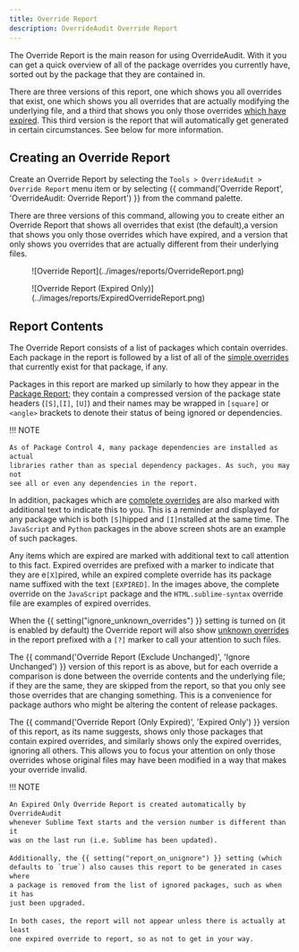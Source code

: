 ```yaml
---
title: Override Report
description: OverrideAudit Override Report
---
```


The Override Report is the main reason for using OverrideAudit. With it you can
get a quick overview of all of the package overrides you currently have, sorted
out by the package that they are contained in.

There are three versions of this report, one which shows you all overrides that
exist, one which shows you all overrides that are actually modifying the
underlying file, and a third that shows you only those overrides
[which have expired](../terminology/index.md#expired-override). This third
version is the report that will automatically get generated in certain
circumstances. See below for more information.


## Creating an Override Report

Create an Override Report by selecting the
`Tools > OverrideAudit > Override Report` menu item or by selecting
{{ command('Override Report', 'OverrideAudit: Override Report') }} from the
command palette.

There are three versions of this command, allowing you to create either an
Override Report that shows all overrides that exist (the default),a version
that shows you only those overrides which have expired, and a version that
only shows you overrides that are actually different from their underlying
files.

<div class="grid" markdown>
  <figure markdown="span">
    ![Override Report](../images/reports/OverrideReport.png)
  </figure>
  <figure markdown="span">
    ![Override Report (Expired Only)](../images/reports/ExpiredOverrideReport.png)
  </figure>
</div>


## Report Contents

The Override Report consists of a list of packages which contain overrides.
Each package in the report is followed by a list of all of the
[simple overrides](../terminology/index.md#simple-override) that currently exist
for that package, if any.

Packages in this report are marked up similarly to how they appear in the
[Package Report](package.md); they contain a compressed version of the package
state headers (`[S]`,`[I]`, `[U]`) and their names may be wrapped in `[square]`
or `<angle>` brackets to denote their status of being ignored or dependencies.

!!! NOTE

    As of Package Control 4, many package dependencies are installed as actual
    libraries rather than as special dependency packages. As such, you may not
    see all or even any dependencies in the report.

In addition, packages which are
[complete overrides](../terminology/index.md#complete-override) are also marked
with additional text to indicate this to you. This is a reminder and displayed
for any package which is both `[S]`hipped and `[I]`nstalled at the same time.
The `JavaScript` and `Python` packages in the above screen shots are an example
of such packages.

Any items which are expired are marked with additional text to call attention
to this fact. Expired overrides are prefixed with a marker to indicate that
they are e`[X]`pired, while an expired complete override has its package name
suffixed with the text `[EXPIRED]`. In the images above, the complete override
on the `JavaScript` package and the `HTML.sublime-syntax` override file are
examples of expired overrides.

When the
{{ setting("ignore_unknown_overrides") }} setting is turned on (it is enabled by
default) the Override report will also show
[unknown overrides](../terminology/index.md#unknown-override) in the report
prefixed with a `[?]` marker to call your attention to such files.

The {{ command('Override Report (Exclude Unchanged)', 'Ignore Unchanged') }}
version of this report is as above, but for each override a comparison is done
between the override contents and the underlying file; if they are the same,
they are skipped from the report, so that you only see those overrides that are
changing something. This is a convenience for package authors who might be
altering the content of release packages.

The {{ command('Override Report (Only Expired)', 'Expired Only') }} version of
this report, as its name suggests, shows only those packages that contain
expired overrides, and similarly shows only the expired overrides, ignoring all
others. This allows you to focus your attention on only those overrides whose
original files may have been modified in a way that makes your override
invalid.

!!! NOTE

    An Expired Only Override Report is created automatically by OverrideAudit
    whenever Sublime Text starts and the version number is different than it
    was on the last run (i.e. Sublime has been updated).

    Additionally, the {{ setting("report_on_unignore") }} setting (which
    defaults to `true`) also causes this report to be generated in cases where
    a package is removed from the list of ignored packages, such as when it has
    just been upgraded.

    In both cases, the report will not appear unless there is actually at least
    one expired override to report, so as not to get in your way.

